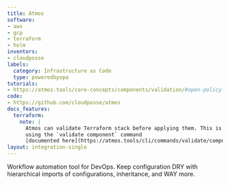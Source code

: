 ```yaml
---
title: Atmos
software:
- aws
- gcp
- terraform
- helm
inventors:
- cloudposse
labels:
  category: Infrastructure as Code
  type: poweredbyopa
tutorials:
- https://atmos.tools/core-concepts/components/validation/#open-policy-agent-opa
code:
- https://github.com/cloudposse/atmos
docs_features:
  terraform:
    note: |
      Atmos can validate Terraform stack before applying them. This is done
      using the `validate component` command
      [documented here](https://atmos.tools/cli/commands/validate/component).
layout: integration-single
---
```

Workflow automation tool for DevOps. Keep configuration DRY with hierarchical imports of configurations, inheritance, and WAY more.
